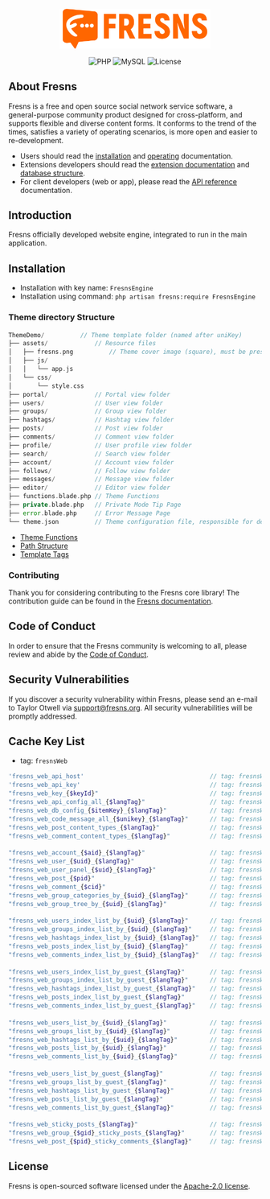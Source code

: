 <p align="center"><a href="https://fresns.org" target="_blank"><img src="https://raw.githubusercontent.com/fresns/docs/main/images/Fresns-Logo(orange).png" width="300"></a></p>

<p align="center">
<img src="https://img.shields.io/badge/PHP-%5E8.0-green" alt="PHP">
<img src="https://img.shields.io/badge/MySQL-%5E5.7%7C%5E8.0-orange" alt="MySQL">
<img src="https://img.shields.io/badge/License-Apache--2.0-blue" alt="License">
</p>

## About Fresns

Fresns is a free and open source social network service software, a general-purpose community product designed for cross-platform, and supports flexible and diverse content forms. It conforms to the trend of the times, satisfies a variety of operating scenarios, is more open and easier to re-development.

- Users should read the [installation](https://fresns.org/guide/install.html) and [operating](https://fresns.org/guide/operating.html) documentation.
- Extensions developers should read the [extension documentation](https://fresns.org/extensions/) and [database structure](https://fresns.org/database/).
- For client developers (web or app), please read the [API reference](https://fresns.org/api/) documentation.

## Introduction

Fresns officially developed website engine, integrated to run in the main application.

## Installation

- Installation with key name: `FresnsEngine`
- Installation using command: `php artisan fresns:require FresnsEngine`

### Theme directory Structure

```php
ThemeDemo/          // Theme template folder (named after uniKey)
├── assets/             // Resource files
│   ├── fresns.png          // Theme cover image (square), must be present and fixed in position
│   ├── js/
│   │   └── app.js
│   └── css/
│       └── style.css
├── portal/             // Portal view folder
├── users/              // User view folder
├── groups/             // Group view folder
├── hashtags/           // Hashtag view folder
├── posts/              // Post view folder
├── comments/           // Comment view folder
├── profile/            // User profile view folder
├── search/             // Search view folder
├── account/            // Account view folder
├── follows/            // Follow view folder
├── messages/           // Message view folder
├── editor/             // Editor view folder
├── functions.blade.php // Theme Functions
├── private.blade.php   // Private Mode Tip Page
├── error.blade.php     // Error Message Page
└── theme.json          // Theme configuration file, responsible for defining the base properties of the theme
```

- [Theme Functions](https://fresns.org/extensions/theme/functions.html)
- [Path Structure](https://fresns.org/extensions/theme/structure.html)
- [Template Tags](https://fresns.org/extensions/theme/tags.html)

### Contributing

Thank you for considering contributing to the Fresns core library! The contribution guide can be found in the [Fresns documentation](https://fresns.org/community/join.html).

## Code of Conduct

In order to ensure that the Fresns community is welcoming to all, please review and abide by the [Code of Conduct](https://fresns.org/community/join.html#code-of-conduct).

## Security Vulnerabilities

If you discover a security vulnerability within Fresns, please send an e-mail to Taylor Otwell via [support@fresns.org](mailto:support@fresns.org). All security vulnerabilities will be promptly addressed.

## Cache Key List

- tag: `fresnsWeb`

```php
'fresns_web_api_host'                                   // tag: fresnsWebConfigs
'fresns_web_api_key'                                    // tag: fresnsWebConfigs
"fresns_web_key_{$keyId}"                               // tag: fresnsWebConfigs
"fresns_web_api_config_all_{$langTag}"                  // tag: fresnsWebConfigs
"fresns_web_db_config_{$itemKey}_{$langTag}"            // tag: fresnsWebConfigs
"fresns_web_code_message_all_{$unikey}_{$langTag}"      // tag: fresnsWebConfigs
"fresns_web_post_content_types_{$langTag}"              // tag: fresnsWebConfigs
"fresns_web_comment_content_types_{$langTag}"           // tag: fresnsWebConfigs

"fresns_web_account_{$aid}_{$langTag}"                  // tag: fresnsWebAccountData
"fresns_web_user_{$uid}_{$langTag}"                     // tag: fresnsWebUserData
"fresns_web_user_panel_{$uid}_{$langTag}"               // tag: fresnsWebUserData
"fresns_web_post_{$pid}"                                // tag: fresnsWebPostData
"fresns_web_comment_{$cid}"                             // tag: fresnsWebCommentData
"fresns_web_group_categories_by_{$uid}_{$langTag}"      // tag: fresnsWebGroupData
"fresns_web_group_tree_by_{$uid}_{$langTag}"            // tag: fresnsWebGroupData

"fresns_web_users_index_list_by_{$uid}_{$langTag}"      // tag: fresnsWebUserData
"fresns_web_groups_index_list_by_{$uid}_{$langTag}"     // tag: fresnsWebGroupData
"fresns_web_hashtags_index_list_by_{$uid}_{$langTag}"   // tag: fresnsWebHashtagData
"fresns_web_posts_index_list_by_{$uid}_{$langTag}"      // tag: fresnsWebPostData
"fresns_web_comments_index_list_by_{$uid}_{$langTag}"   // tag: fresnsWebCommentData

"fresns_web_users_index_list_by_guest_{$langTag}"       // tag: fresnsWebUserData
"fresns_web_groups_index_list_by_guest_{$langTag}"      // tag: fresnsWebGroupData
"fresns_web_hashtags_index_list_by_guest_{$langTag}"    // tag: fresnsWebHashtagData
"fresns_web_posts_index_list_by_guest_{$langTag}"       // tag: fresnsWebPostData
"fresns_web_comments_index_list_by_guest_{$langTag}"    // tag: fresnsWebCommentData

"fresns_web_users_list_by_{$uid}_{$langTag}"            // tag: fresnsWebUserData
"fresns_web_groups_list_by_{$uid}_{$langTag}"           // tag: fresnsWebGroupData
"fresns_web_hashtags_list_by_{$uid}_{$langTag}"         // tag: fresnsWebHashtagData
"fresns_web_posts_list_by_{$uid}_{$langTag}"            // tag: fresnsWebPostData
"fresns_web_comments_list_by_{$uid}_{$langTag}"         // tag: fresnsWebCommentData

"fresns_web_users_list_by_guest_{$langTag}"             // tag: fresnsWebUserData
"fresns_web_groups_list_by_guest_{$langTag}"            // tag: fresnsWebGroupData
"fresns_web_hashtags_list_by_guest_{$langTag}"          // tag: fresnsWebHashtagData
"fresns_web_posts_list_by_guest_{$langTag}"             // tag: fresnsWebPostData
"fresns_web_comments_list_by_guest_{$langTag}"          // tag: fresnsWebCommentData

"fresns_web_sticky_posts_{$langTag}"                    // tag: fresnsWebPostData
"fresns_web_group_{$gid}_sticky_posts_{$langTag}"       // tag: fresnsWebPostData
"fresns_web_post_{$pid}_sticky_comments_{$langTag}"     // tag: fresnsWebCommentData
```

## License

Fresns is open-sourced software licensed under the [Apache-2.0 license](https://github.com/fresns/fresns/blob/main/LICENSE).
